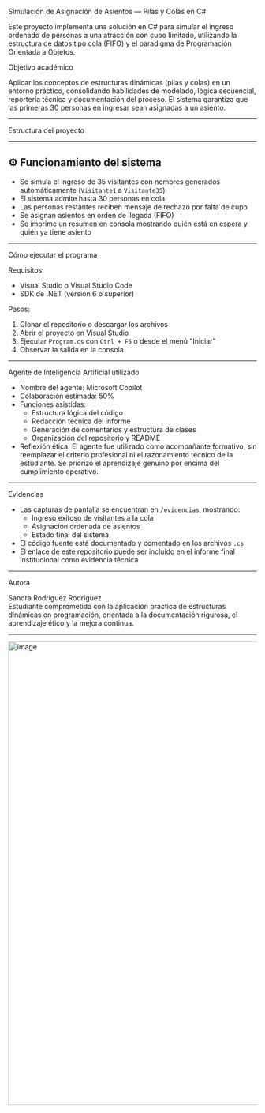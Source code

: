 Simulación de Asignación de Asientos — Pilas y Colas en C#

Este proyecto implementa una solución en C# para simular el ingreso ordenado de personas a una atracción con cupo limitado, utilizando la estructura de datos tipo cola (FIFO) y el paradigma de Programación Orientada a Objetos.

Objetivo académico

Aplicar los conceptos de estructuras dinámicas (pilas y colas) en un entorno práctico, consolidando habilidades de modelado, lógica secuencial, reportería técnica y documentación del proceso. El sistema garantiza que las primeras 30 personas en ingresar sean asignadas a un asiento.

---

Estructura del proyecto



---

## ⚙️ Funcionamiento del sistema

- Se simula el ingreso de 35 visitantes con nombres generados automáticamente (`Visitante1` a `Visitante35`)
- El sistema admite hasta 30 personas en cola
- Las personas restantes reciben mensaje de rechazo por falta de cupo
- Se asignan asientos en orden de llegada (FIFO)
- Se imprime un resumen en consola mostrando quién está en espera y quién ya tiene asiento

---

Cómo ejecutar el programa

Requisitos:
- Visual Studio o Visual Studio Code
- SDK de .NET (versión 6 o superior)

Pasos:
1. Clonar el repositorio o descargar los archivos
2. Abrir el proyecto en Visual Studio
3. Ejecutar `Program.cs` con `Ctrl + F5` o desde el menú "Iniciar"
4. Observar la salida en la consola

---

Agente de Inteligencia Artificial utilizado

- Nombre del agente: Microsoft Copilot
- Colaboración estimada: 50%
- Funciones asistidas:  
  - Estructura lógica del código  
  - Redacción técnica del informe  
  - Generación de comentarios y estructura de clases  
  - Organización del repositorio y README
- Reflexión ética: El agente fue utilizado como acompañante formativo, sin reemplazar el criterio profesional ni el razonamiento técnico de la estudiante. Se priorizó el aprendizaje genuino por encima del cumplimiento operativo.

---

Evidencias

- Las capturas de pantalla se encuentran en `/evidencias`, mostrando:
  - Ingreso exitoso de visitantes a la cola
  - Asignación ordenada de asientos
  - Estado final del sistema
- El código fuente está documentado y comentado en los archivos `.cs`
- El enlace de este repositorio puede ser incluido en el informe final institucional como evidencia técnica

---

Autora

Sandra Rodriguez Rodriguez  
Estudiante comprometida con la aplicación práctica de estructuras dinámicas en programación, orientada a la documentación rigurosa, el aprendizaje ético y la mejora continua.

---



<img width="544" height="939" alt="image" src="https://github.com/user-attachments/assets/b6b8950b-cddd-4283-8cc1-4647b25fb54c" />

